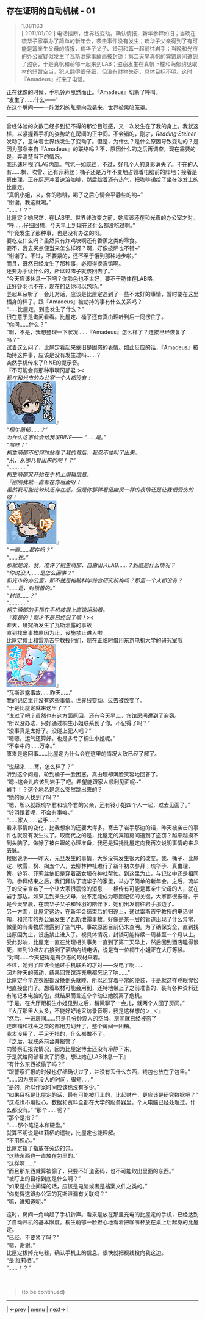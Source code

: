## 存在证明的自动机械 - 01
> 1.081163  
> [ 2011/01/02 ] 电话挂断，世界线变动。确认情报，新年参拜如旧；当晚在琉华子家举办了简单的新年会，袭击事件没有发生；琉华子父亲得到了有可能是篝亲生父母的情报，琉华子父子、铃羽和篝一起前往岩手；当晚和光市的办公室疑似发生了瓦斯泄露事故而被封锁；第二天早真帆的宾馆房间遭到了盗窃，于是真帆和萌郁一起来到LAB；盗窃发生在真帆下楼和萌郁约见取材的短暂空当，犯人翻得很仔细，但没有财物失窃，具体目标不明。这时『Amadeus』打来了电话。  

正在犹豫的时候，手机铃声戛然而止。『Amadeus』切断了呼叫。  
“发生了……什么——”  
在这个瞬间——一阵激烈的眩晕向我袭来，世界被黑暗笼罩。  

---

曾经体验的次数已经多到记不得的那份目眩感，又一次发生在了我的身上。我就这样，以紧握着手机的姿势站在房间的正中间。不会错的，刚才，*Reading·Steiner* 发动了，意味着世界线发生了变动了。但是，为什么？是什么原因导致变动的？是因为那条来自『Amadeus』的联络吗？不，原因什么的之后再调查，现在需要的是，弄清楚当下的情况。  
我迅速环视了LAB内部。气氛一如既往，不过，好几个人的身影消失了。不在的人有……枫、吹雪、还有菲莉丝；桶子还是万年不变地占领着电脑前的阵地；接着是真由理，正在厨房冲着速溶咖啡，然后趁着还有热气，把咖啡递给了坐在沙发上的比屋定。  
“真帆小姐，来，你的咖啡，喝了之后心情会平静些的哟~”  
“谢谢，我这就喝。”  
“……！？”  
比屋定？她居然，在LAB里。世界线改变之前，她应该还在和光市的办公室才对。  
“呼……仔细回想，今天早上到现在还什么都没吃过啊。”  
“毕竟发生了那种事，也是没有办法的呀。  
 要吃点什么吗？虽然只有炸鸡块啊还有香蕉之类的零食。  
 要不，我去买点便当来怎么样呀？啊，好像披萨也不错~”  
“谢谢了。不过，不要紧的，还不至于饿到那种地步啦。”  
 而且，既然已经发生了那种事，必须得换宾馆啊。  
 还要办手续什么的，所以过阵子就该回去了。”  
“今天应该休息一下吧？你脸色也不太好，要不干脆住在LAB咯。  
 正好铃羽也不在，现在的话你可以包场。”  
竖起耳朵听了一会儿对话，应该是比屋定遇到了一些不太好的事情，暂时要在这里栖身的样子。跟『Amadeus』被劫持的事有什么关系吗？  
“……比屋定，到底发生了什么？”  
很在意于是询问看看。比屋定、桶子还有真由理听到后一同愣住了。  
“你问……什么？”  
“啊，不是，我想整理一下状况……『Amadeus』怎么样了？连接已经恢复了吗？”  
试着这么问了，比屋定看起来依旧是困惑的表情。如此反应的话，『Amadeus』被劫持这件事，应该是没有发生过吗……？  
突然手机传来了RINE的提示音。  
『不可能会有那种事啊冈部君 >_<  
 现在和光市的办公室一个人都没有！  
![](../img/emoji/suzuha-renzhen.png)』  
“桐生萌郁……？”  
为什么这家伙会给我发RINE——
“……是。”  
“呜哇！”  
桐生萌郁不知何时站在了我的背后，我忍不住叫了出来。  
“从、从哪儿冒出来的啊！？”  
“…………”  
桐生萌郁又开始在手机上编辑信息。  
『刚刚我就一直都在你后面呀！  
 虽然我可能比较缺乏存在感，但是你那种看见幽灵一样的表情还是让我很受伤的呀！  
![](../img/emoji/suzuha-heng.png)』  
“一直……都在吗？”  
“……在。”  
那就是说，我，准许了桐生萌郁，自由出入LAB……？到底是什么情况？  
“你说没人……是怎么回事？”  
和光市的办公室，那不就是指脑科学综合研究机构吗？那里一个人都没有？  
“……是，封锁着的。”  
“封锁……？”  
“…………”  
桐生萌郁的手指在手机按键上高速运动着。  
『真是的！刚才不是已经说了嘛！>_<  
 昨天，研究所发生了瓦斯泄露的事故  
 直到找出事故原因为止，设施禁止进入啦  
 比屋定博士和雷斯吉宁教授他们，现在正临时借用东京电机大学的研究室哦  
 ![](../img/emoji/bear-zenyang.png)』  
“瓦斯泄露事故……昨天……”  
我的记忆里并没有这些事情。世界线变动，过去被改变了。  
“于是比屋定就来这里了？”  
“说过了吧？虽然也有这方面原因，还有今天早上，宾馆房间遭到了盗窃。  
“所以没办法，只好通过桐生小姐联系到了你。不记得了吗？”  
“没事真是太好了。没碰上犯人吧？”  
“嗯嗯，运气还算好。也是多亏了桐生小姐呢。”  
“不幸中的……万幸。”  
原来是这回事……比屋定为什么会在这里的情况大致已经了解了。  

“说起来……篝，怎么样了？”  
听到这个问题，轮到桶子一脸困惑，真由理却满脸笑容地回答了。  
“嗯~这会儿应该到岩手了吧。希望能跟家人顺利见面呢~”  
岩手！？这个地名是怎么突然跳出来的？  
“她的家人找到了吗？”  
“嗯，所以就跟琉华君和琉华君的父亲，还有铃小姐四个人一起，过去见面了。”  
“铃羽跟着呢，不会有事咯。”  
“……家人……岩手……”  
看来事情的变化，比我想象的还要大得多。篝去了岩手那边的话，昨天被袭击的事件也就没有发生过了。取而代之的是，比屋定的宾馆房间遭到了盗窃？越来越摸不到头脑了。做好了被白眼的心理准备，我还是拜托比屋定向我再次说明事情的来龙去脉。  
根据说明——昨天，元旦发生的事情，大多没有发生很大的改变。我、桶子、比屋定、吹雪、枫、绹五个人，去柳林神社进行了新年初次参拜；琉华子、真由理、篝、铃羽、菲莉丝依旧是穿着巫女服在神社帮忙。到这里为止，与记忆中还是相同的。参拜结束之后，我们拜访了琉华子的家里，举办了简单的新年会。之后，琉华子的父亲宣布了一个让大家很震惊的消息——相传有可能是篝亲生父母的人，就在岩手那边。如果见到亲生父母，说不定能成为取回记忆的关键，大家都很振奋。于是今天早晨，在琉华子父子和铃羽的陪伴下，她们出发前往岩手那边了。  
另一方面，比屋定这边，在新年会结束后的归途上，通过雷斯吉宁教授的电话得知，和光市的办公室发生了瓦斯泄露事故。好像是某一层的管道出现了什么异常，微量的有毒物质泄露到了空气中。事故原因目前仍未查明。为了确保安全，直到找出原因为止，设施禁止进入了。视具体情况，封锁可能持续一周甚至一个月以上。受此影响，比屋定一直在处理相关事务一直到了第二天早上，然后回到酒店睡得很死，直到10点左右接到了酒店内线电话，说是有一位桐生小姐正在大厅等候。  
“对啊……今天记得是有杂志的取材来着。  
 不过，她到了应该会通过手机联系的才对——没电了啊……  
 因为昨天的骚动，结果回宾馆连充电都忘记了呐……”  
比屋定今早连衣服都没换倒头就睡，所以还穿着平常的便装，于是就这样睡眼惺忪地直接出门了。想着取材可能会用到，还特地带上了之前准备的、装有各种资料还有笔记本电脑的包，就结果而言这个举动让她脱离了危机。  
“于是，在大厅跟桐生小姐见到之后，稍微聊了一会儿，就两个人回了房间。”  
『大厅那里人太多，不能好好地采访录音啊，我是这样想的＞_＜』  
“然后，一进房间……只是几分钟没人的空当，房间就已经被盗了  
 连床铺和枕头之类的都用刀划开了，整个房间一团糟。  
 我太没用了，手足无措的，什么都做不了。  
『之后，我联系前台并报警了  
 向警察汇报完情况，因为比屋定博士还没有冷静下来，  
 于是就给冈部君发了消息，想让她在LAB休息一下』  
“有什么东西被偷了吗？”  
“跟警察汇报的时候也仔细确认过了，并没有丢什么东西，钱包也放在了包里。”  
“……因为房间没人的时间，很短……”  
“是的。所以作案时间应该也没有多少。”  
“如果目标是比屋定的话，最有可能被盯上的，比起财产，更应该是研究数据吧？”  
“这点也不用担心。数据和资料全都在大学的服务器里，个人电脑已经处理过，什么都没有。”
“那个……呢？”  
“那个是指？”  
“……那个笔记本和硬盘。”  
就算不明说是红莉栖的遗物，比屋定也能理解。  
“不用担心。”  
比屋定指了指放在旁边的包。  
“这些东西也一直放在包里的。”  
“这样啊……”  
“而且那东西就算被偷了，只要不知道密码，也不可能取出里面的东西。”  
“被盯上的目标到底是什么啊？”  
“如果是企业间谍的话，应该是电脑或者是档案文件之类的。”  
“你觉得这跟办公室的瓦斯泄漏有关联吗？”  
“嘛，谁知道呢。”  

这时，房间一角响起了手机铃声。看来是放在那里充电的比屋定的手机，已经达到了自动开机的基本限度。桐生萌郁一脸担心地看着把咖啡杯放在桌上后起身的比屋定。  
“已经，不要紧了吗？”  
“嗯，谢谢。”  
比屋定拔掉充电器，确认手机上的信息。很快就把视线投向我这边。  
“是‘红莉栖’。”  
“……！？”  


<br/>

> (to be continued)
---

| [←prev](./0074) | [menu](../) | [next→](./0076) |
